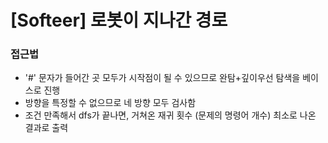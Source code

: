 # [Softeer] 로봇이 지나간 경로

### 접근법

-   '#' 문자가 들어간 곳 모두가 시작점이 될 수 있으므로 완탐+깊이우선 탐색을 베이스로 진행
-   방향을 특정할 수 없으므로 네 방향 모두 검사함
-   조건 만족해서 dfs가 끝나면, 거쳐온 재귀 횟수 (문제의 명령어 개수) 최소로 나온 결과로 출력
